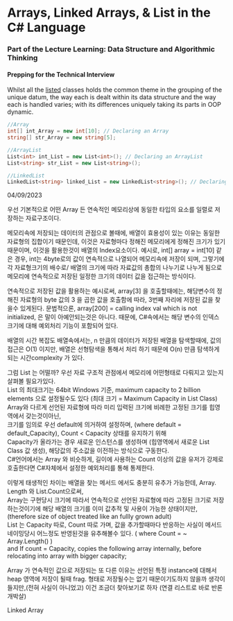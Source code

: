 # Arrays, Linked Arrays, & List in the C# Language

### Part of the Lecture Learning: Data Structure and Algorithmic Thinking

#### <b>Prepping for the Technical Interview</b>

Whilst all the <u>listed</u> classes holds the common theme in the grouping of the unique datum, the way each is dealt within its data structure and the way each is handled varies; with its differences uniquely taking its parts in OOP dynamic.
``` cs
//Array 
int[] int_Array = new int[10]; // Declaring an Array
string[] str_Array = new string[5];

//ArrayList
List<int> int_List = new List<int>(); // Declaring an ArrayList
List<string> str_List = new List<string>();

//LinkedList
LinkedList<string> linked_List = new LinkedList<string>(); // Declaring an Linked Array (Will learn more about it/discussed further in the future) 

```

04/09/2023 

우선 기본적으로 어떤 Array 든 
연속적인 메모리상에 동일한 타입의 요소를 일렬로 저장하는 자료구조이다. 

메모리속에 저장되는 데이터의 관점으로 볼때에, 
배열이 효용성이 있는 이유는 동일한 자료형의 집합이기 때문인데, 이것은 자료형마다 정해진 메모리에게 정해진 크기가 있기 때문이며, 이것을 활용한것이 배열의 Index요소이다. 
예시로, int[] array = int[10] 같은 경우, int는 4byte로의 값이 연속적으로 나열되어 메모리속에 저장이 되며, 그렇기에 각 자료형크기의 배수로/  배열의 크기에 따라 자료값의 총합의 나누기로 나누게 됨으로 메모리에 연속적으로 저장된 일정한 크기의 데이터 값을 접근하는 방식이다. 

연속적으로 저장된 값을 활용하는 예시로써, array[3] 을 호출할때에는, 해당변수의 정해진 자료형의 byte 값의 3 을 곱한 값을 호출함에 따라, 3번째 자리에 저장된 값을 찾을수 있게된다. 
문법적으론, array[200] = calling index val which is not initialized, 은 말이 아예안되는것은 아니다. 때문에, C#속에서는 해당 변수의 인덱스 크기에 대해 예외처리 기능이 포함되어 있다. 

배열의 시간 복잡도 
배열속에서는, n 만큼의 데이터가 저장된 배열을 탐색할때에, 값의 접근은 O(1) 이지만, 배열은 선형탐색을 통해서 처리 하기 때문에 O(n) 만큼 탐색하게 되는 시간complexity 가 있다. 


그럼 List 는 어떨까?
우선 자료 구조적 관점에서 메모리에 어떤형태로 다뤄지고 있는지 살펴볼 필요가있다.\
List 의 최대크기는 64bit Windows 기준, maximum capacity to 2 billion elements 으로 설정될수도 있다 (최대 크기 = Maximum Capacity in List Class)\
Array와 다르게 선언된 자료형에 따라 미리 입력된 크기에 비례한 고정된 크기를 힙영역에서 갖는것이아닌, \
크기를 임의로 우선 default에 의거하여 설정하며, (where default = default_Capacity), Count < Capacity 상태를 유지하기 위해 \
Capacity가 올라가는 경우 새로운 인스턴스를 생성하며 (힙영역에서 새로운 List Class 값 생성), 해당값의 주소값을 이전하는 방식으로 구동한다.  
C#언어에서는 Array 와 비슷하게, 길이에 사용하는 Count 이상의 값을 유저가 강제로 호출한다면 C#자체에서 설정한 예외처리를 통해 통제한다. 

이렇게 태생적인 차이는 배열을 찾는 메서드 에서도 충분히 유추가 가능한데, Array. Length 와 List.Count으로써,\
Array는 구현당시 크기에 따라서 연속적으로 선언된 자료형에 따라 고정된 크기로 저장하는것이기에 해당 배열의 크기를 이미 값추적 및 사용이 가능한 상태이지만, 
(therefore size of object treated like an fullly grown adult)\
List 는 Capacity 따로, Count 따로 가며, 값을 추가할때마다 반응하는 사실이 메서드 네이밍당시 어느정도 반영된것을 유추해볼수 있다. ( where Count = ~ Array.Length() ) \
and If count = Capacity, copies the following array internally, before relocating into array with bigger capacity; 

Array 가 연속적인 값으로 저장되는 또 다른 이유는 선언된 특정 instance에 대해서 heap 영역에 저장이 될때 frag. 형태로 저장될수는 없기 때문이기도하지 않을까 생각이 들지만,(전혀 사실이 아니었고) 
이건 조금더 찾아보기로 하자 (연결 리스트로 바로 반론 개박살)

Linked Array 




